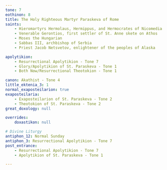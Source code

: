 ```yaml
---
tone: 7
eothinon: 8 
title: The Holy Righteous Martyr Paraskeva of Rome
saints:
    - Hieromartyrs Hermolaus, Hermippus, and Hermocrates of Nicomedia
    - Venerable Gerontios, first settler of St. Anne skete on Athos
    - Moses the Hungarian
    - Sabbas III, archbishop of Serbia
    - Priest Jacob Netsvetov, enlightener of the peoples of Alaska

apolytikion:
    - Resurrectional Apolytikion - Tone 7
    - Glory/Apolytikion of St. Paraskeva - Tone 1
    - Both Now/Resurrectional Theotokion - Tone 1

canon: Akathist - Tone 4
little_ektenia_3: 1
normal_exaposteilarion: true
exaposteilaria:
    - Exaposteilarion of St. Paraskeva - Tone 2
    - Theotokion of St. Paraskeva - Tone 2
great_doxology: null

overrides:
    doxastikon: null

# Divine Liturgy
antiphon_12: Normal Sunday
antiphon_3: Resurrectional Apolytikion - Tone 7
post_entrance:
    - Resurrectional Apolytikion - Tone 7
    - Apolytikion of St. Paraskeva - Tone 1

---
```


